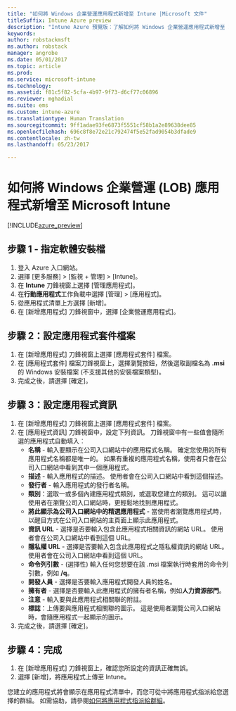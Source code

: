```yaml
---
title: "如何將 Windows 企業營運應用程式新增至 Intune |Microsoft 文件"
titleSuffix: Intune Azure preview
description: "Intune Azure 預覽版︰了解如何將 Windows 企業營運應用程式新增至 Intune。"
keywords: 
author: robstackmsft
ms.author: robstack
manager: angrobe
ms.date: 05/01/2017
ms.topic: article
ms.prod: 
ms.service: microsoft-intune
ms.technology: 
ms.assetid: f81c5f82-5cfa-4b97-9f73-d6cf77c06896
ms.reviewer: mghadial
ms.suite: ems
ms.custom: intune-azure
ms.translationtype: Human Translation
ms.sourcegitcommit: 9ff1adae93fe6873f5551cf58b1a2e89638dee85
ms.openlocfilehash: 696c8f8e72e21c792474f5e52fad9054b3dfade9
ms.contentlocale: zh-tw
ms.lasthandoff: 05/23/2017

---
```


# <a name="how-to-add-windows-line-of-business-lob-apps-to-microsoft-intune"></a>如何將 Windows 企業營運 (LOB) 應用程式新增至 Microsoft Intune

[!INCLUDE[azure_preview](./includes/azure_preview.md)]


## <a name="step-1---specify-the-software-setup-file"></a>步驟 1 - 指定軟體安裝檔

1. 登入 Azure 入口網站。
2. 選擇 [更多服務]  >  [監視 + 管理]  >  [Intune]。
3. 在 **Intune** 刀鋒視窗上選擇 [管理應用程式]。
4. 在**行動應用程式**工作負載中選擇 [管理]  >  [應用程式]。
5. 從應用程式清單上方選擇 [新增]。
6. 在 [新增應用程式] 刀鋒視窗中，選擇 [企業營運應用程式]。

## <a name="step-2---configure-the-app-package-file"></a>步驟 2：設定應用程式套件檔案

1. 在 [新增應用程式] 刀鋒視窗上選擇 [應用程式套件] 檔案。
2. 在 [應用程式套件] 檔案刀鋒視窗上，選擇瀏覽按鈕，然後選取副檔名為 **.msi** 的 Windows 安裝檔案 (不支援其他的安裝檔案類型)。
3. 完成之後，請選擇 [確定]。


## <a name="step-3---configure-app-information"></a>步驟 3：設定應用程式資訊

1. 在 [新增應用程式] 刀鋒視窗上選擇 [應用程式套件] 檔案。
2. 在 [應用程式資訊] 刀鋒視窗中，設定下列資訊。 刀鋒視窗中有一些值會隨所選的應用程式自動填入︰
    - **名稱** - 輸入要顯示在公司入口網站中的應用程式名稱。 確定您使用的所有應用程式名稱都是唯一的。 如果有重複的應用程式名稱，使用者只會在公司入口網站中看到其中一個應用程式。
    - **描述** - 輸入應用程式的描述。 使用者會在公司入口網站中看到這個描述。
    - **發行者** - 輸入應用程式的發行者名稱。
    - **類別**：選取一或多個內建應用程式類別，或選取您建立的類別。 這可以讓使用者在瀏覽公司入口網站時，更輕鬆地找到應用程式。
    - **將此顯示為公司入口網站中的精選應用程式** - 當使用者瀏覽應用程式時，以醒目方式在公司入口網站的主頁面上顯示此應用程式。
    - **資訊 URL** - 選擇是否要輸入包含此應用程式相關資訊的網站 URL。 使用者會在公司入口網站中看到這個 URL。
    - **隱私權 URL** - 選擇是否要輸入包含此應用程式之隱私權資訊的網站 URL。 使用者會在公司入口網站中看到這個 URL。
    - **命令列引數** - (選擇性) 輸入任何您想要在該 .msi 檔案執行時套用的命令列引數，例如 **/q**。
    - **開發人員** - 選擇是否要輸入應用程式開發人員的姓名。
    - **擁有者** - 選擇是否要輸入此應用程式的擁有者名稱，例如**人力資源部門**。
    - **注意** - 輸入要與此應用程式相關聯的附註。
    - **標誌**：上傳要與應用程式相關聯的圖示。 這是使用者瀏覽公司入口網站時，會隨應用程式一起顯示的圖示。
3. 完成之後，請選擇 [確定]。

## <a name="step-4---finish-up"></a>步驟 4：完成

1. 在 [新增應用程式] 刀鋒視窗上，確認您所設定的資訊正確無誤。
2. 選擇 [新增]，將應用程式上傳至 Intune。

您建立的應用程式將會顯示在應用程式清單中，而您可從中將應用程式指派給您選擇的群組。 如需協助，請參閱[如何將應用程式指派給群組](apps-deploy.md)。

